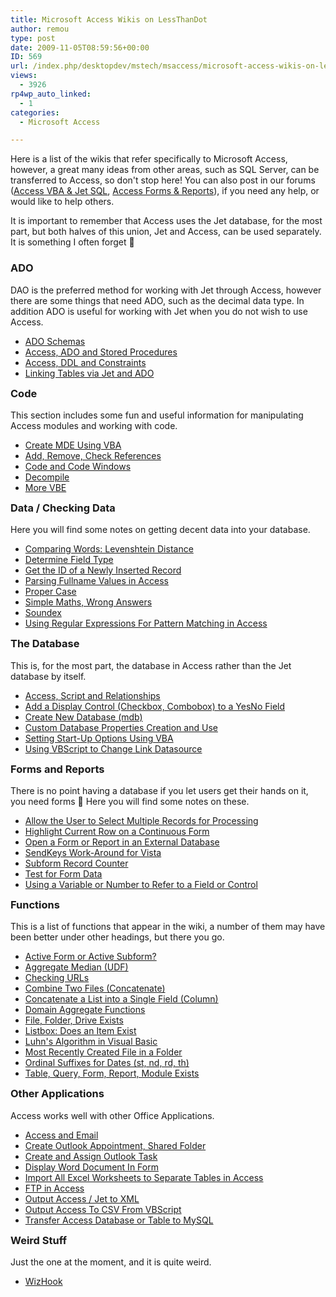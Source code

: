 ```yaml
---
title: Microsoft Access Wikis on LessThanDot
author: remou
type: post
date: 2009-11-05T08:59:56+00:00
ID: 569
url: /index.php/desktopdev/mstech/msaccess/microsoft-access-wikis-on-lessthandot/
views:
  - 3926
rp4wp_auto_linked:
  - 1
categories:
  - Microsoft Access

---
```

Here is a list of the wikis that refer specifically to Microsoft Access, however, a great many ideas from other areas, such as SQL Server, can be transferred to Access, so don't stop here! You can also post in our forums ([Access VBA & Jet SQL][1], [Access Forms & Reports][2]), if you need any help, or would like to help others.

It is important to remember that Access uses the Jet database, for the most part, but both halves of this union, Jet and Access, can be used separately. It is something I often forget 🙂

### ADO

DAO is the preferred method for working with Jet through Access, however there are some things that need ADO, such as the decimal data type. In addition ADO is useful for working with Jet when you do not wish to use Access.

  * [ADO Schemas][3]
  * [Access, ADO and Stored Procedures][4]
  * [Access, DDL and Constraints][5]
  * [Linking Tables via Jet and ADO][6]

<h3 style="margin-top:14px">
  Code
</h3>

This section includes some fun and useful information for manipulating Access modules and working with code.

  * [Create MDE Using VBA][7]
  * [Add, Remove, Check References][8]
  * [Code and Code Windows][9]
  * [Decompile][10]
  * [More VBE][11]

<h3 style="margin-top:14px">
  Data / Checking Data
</h3>

Here you will find some notes on getting decent data into your database.

  * [Comparing Words: Levenshtein Distance][12]
  * [Determine Field Type][13]
  * [Get the ID of a Newly Inserted Record][14]
  * [Parsing Fullname Values in Access][15]
  * [Proper Case][16]
  * [Simple Maths, Wrong Answers][17]
  * [Soundex][18]
  * [Using Regular Expressions For Pattern Matching in Access][19]

<h3 style="margin-top:14px">
  The Database
</h3>

This is, for the most part, the database in Access rather than the Jet database by itself.

  * [Access, Script and Relationships][20]
  * [Add a Display Control (Checkbox, Combobox) to a YesNo Field][21]
  * [Create New Database (mdb)][22]
  * [Custom Database Properties Creation and Use][23]
  * [Setting Start-Up Options Using VBA][24]
  * [Using VBScript to Change Link Datasource][25]

<h3 style="margin-top:14px">
  Forms and Reports
</h3>

There is no point having a database if you let users get their hands on it, you need forms 🙂 Here you will find some notes on these.

  * [Allow the User to Select Multiple Records for Processing][26]
  * [Highlight Current Row on a Continuous Form][27]
  * [Open a Form or Report in an External Database][28]
  * [SendKeys Work-Around for Vista][29]
  * [Subform Record Counter][30]
  * [Test for Form Data][31]
  * [Using a Variable or Number to Refer to a Field or Control][32]

<h3 style="margin-top:14px">
  Functions
</h3>

This is a list of functions that appear in the wiki, a number of them may have been better under other headings, but there you go.

  * [Active Form or Active Subform?][33]
  * [Aggregate Median (UDF)][34]
  * [Checking URLs][35]
  * [Combine Two Files (Concatenate)][36]
  * [Concatenate a List into a Single Field (Column)][37]
  * [Domain Aggregate Functions][38]
  * [File, Folder, Drive Exists][39]
  * [Listbox: Does an Item Exist][40]
  * [Luhn's Algorithm in Visual Basic][41]
  * [Most Recently Created File in a Folder][42]
  * [Ordinal Suffixes for Dates (st, nd, rd, th)][43]
  * [Table, Query, Form, Report, Module Exists][44]

<h3 style="margin-top:14px">
  Other Applications
</h3>

Access works well with other Office Applications.

  * [Access and Email][45]
  * [Create Outlook Appointment, Shared Folder][46]
  * [Create and Assign Outlook Task][47]
  * [Display Word Document In Form][48]
  * [Import All Excel Worksheets to Separate Tables in Access][49]
  * [FTP in Access][50]
  * [Output Access / Jet to XML][51]
  * [Output Access To CSV From VBScript][52]
  * [Transfer Access Database or Table to MySQL][53]

<h3 style="margin-top:14px">
  Weird Stuff
</h3>

Just the one at the moment, and it is quite weird.

  * [WizHook][54]

 [1]: http://forum.ltd.local/viewforum.php?f=95
 [2]: http://forum.ltd.local/viewforum.php?f=96
 [3]: http://wiki.ltd.local/index.php/ADO_Schemas
 [4]: http://wiki.ltd.local/index.php/Access%2C_ADO_and_Stored_Procedures
 [5]: http://wiki.ltd.local/index.php/Access%2C_DDL_and_Constraints
 [6]: http://wiki.ltd.local/index.php/Linking_Tables_via_Jet_and_ADO
 [7]: http://wiki.ltd.local/index.php/Create_MDE_Using_VBA
 [8]: http://wiki.ltd.local/index.php/Add%2C_Remove%2C_Check_References
 [9]: http://wiki.ltd.local/index.php/Code_and_Code_Windows
 [10]: http://wiki.ltd.local/index.php/Decompile
 [11]: http://wiki.ltd.local/index.php/More_VBE
 [12]: http://wiki.ltd.local/index.php/Comparing_Words:_Levenshtein_Distance
 [13]: http://wiki.ltd.local/index.php/Determine_Field_Type
 [14]: http://wiki.ltd.local/index.php/Get_the_ID_of_a_Newly_Inserted_Record
 [15]: http://wiki.ltd.local/index.php/Parsing_Fullname_Values_in_Access
 [16]: http://wiki.ltd.local/index.php/Proper_Case
 [17]: http://wiki.ltd.local/index.php/Simple_Maths%2C_Wrong_Answers
 [18]: http://wiki.ltd.local/index.php/Soundex
 [19]: http://wiki.ltd.local/index.php/Using_Regular_Expressions_For_Pattern_Matching_in_Access
 [20]: http://wiki.ltd.local/index.php/Access%2C_Script_and_Relationships
 [21]: http://wiki.ltd.local/index.php/Add_a_Display_Control_%28Checkbox%2C_Combobox%29_to_a_YesNo_Field
 [22]: http://wiki.ltd.local/index.php/Create_New_Database_%28mdb%29
 [23]: http://wiki.ltd.local/index.php/Custom_Database_Properties_Creation_and_Use
 [24]: http://wiki.ltd.local/index.php/Setting_Start-Up_Options_Using_VBA
 [25]: http://wiki.ltd.local/index.php/Using_VBScript_to_Change_Link_Datasource
 [26]: http://wiki.ltd.local/index.php/Allow_the_User_to_Select_Multiple_Records_for_Processing
 [27]: http://wiki.ltd.local/index.php/Highlight_Current_Row_on_a_Continuous_Form
 [28]: http://wiki.ltd.local/index.php/Open_a_Form_or_Report_in_an_External_Database
 [29]: http://wiki.ltd.local/index.php/SendKeys_Work-Around_for_Vista
 [30]: http://wiki.ltd.local/index.php/Subform_Record_Counter
 [31]: http://wiki.ltd.local/index.php/Test_for_Form_Data
 [32]: http://wiki.ltd.local/index.php/Using_a_Variable_or_Number_to_Refer_to_a_Field_or_Control
 [33]: http://wiki.ltd.local/index.php/Active_Form_or_Active_Subform%3F
 [34]: http://wiki.ltd.local/index.php/Aggregate_Median_%28UDF%29
 [35]: http://wiki.ltd.local/index.php/Checking_URLs
 [36]: http://wiki.ltd.local/index.php/Combine_Two_Files_%28Concatenate%29
 [37]: http://wiki.ltd.local/index.php/Concatenate_a_List_into_a_Single_Field_%28Column%29
 [38]: http://wiki.ltd.local/index.php/Domain_Aggregate_Functions
 [39]: http://wiki.ltd.local/index.php/File%2C_Folder%2C_Drive_Exists
 [40]: http://wiki.ltd.local/index.php/Listbox:_Does_an_Item_Exist
 [41]: http://wiki.ltd.local/index.php/Luhn%27s_Algorithm_in_Visual_Basic
 [42]: http://wiki.ltd.local/index.php/Most_Recently_Created_File_in_a_Folder
 [43]: http://wiki.ltd.local/index.php/Ordinal_Suffixes_for_Dates_%28st%2C_nd%2C_rd%2C_th%29
 [44]: http://wiki.ltd.local/index.php/Table%2C_Query%2C_Form%2C_Report%2C_Module_Exists
 [45]: http://wiki.ltd.local/index.php/Access_and_Email
 [46]: http://wiki.ltd.local/index.php/Create_Outlook_Appointment%2C_Shared_Folder
 [47]: http://wiki.ltd.local/index.php/Create_and_Assign_Outlook_Task
 [48]: http://wiki.ltd.local/index.php/Display_Word_Document_In_Form
 [49]: http://wiki.ltd.local/index.php/Import_All_Excel_Worksheets_to_Separate_Tables_in_Access
 [50]: http://wiki.ltd.local/index.php/FTP_in_Access
 [51]: http://wiki.ltd.local/index.php/Output_Access_/_Jet_to_XML
 [52]: http://wiki.ltd.local/index.php/Output_Access_To_CSV_From_VBScript
 [53]: http://wiki.ltd.local/index.php/Transfer_Access_Database_or_Table_to_MySQL
 [54]: http://wiki.ltd.local/index.php/WizHook